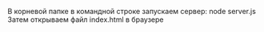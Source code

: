 В корневой папке в командной строке запускаем сервер: node server.js
Затем открываем файл index.html в браузере
